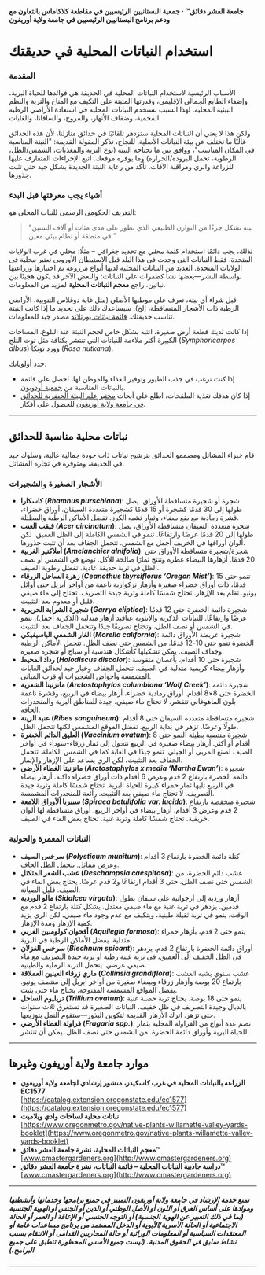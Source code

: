 #### جامعة العشر دقائق™ · جمعية البستانيين الرئيسيين في مقاطعة كلاكاماس بالتعاون مع ودعم برنامج البستانيين الرئيسيين في جامعة ولاية أوريغون

# استخدام النباتات المحلية في حديقتك

### المقدمة

الأسباب الرئيسية لاستخدام النباتات المحلية في الحديقة هي فوائدها للحياة البرية، وإضفاء الطابع الجمالي الإقليمي، وقدرتها المثبتة على التكيف مع المناخ والتربة والنظم البيئية المحلية. لهذا السبب نستخدم النباتات المحلية في استعادة الأراضي الرطبة المحمية، وضفاف الأنهار، والمروج، والسافانا، والغابات.

ولكن هذا لا يعني أن النباتات المحلية ستزدهر تلقائيًا في حدائق منازلنا، لأن هذه الحدائق غالبًا ما تختلف عن بيئة النباتات الأصلية. للنجاح، تذكر المقولة القديمة: "النبتة المناسبة في المكان المناسب"، ووافق بين ما تحتاجه النبتة (نوع التربة والمغذيات، الشمس/الظل، الرطوبة، تحمل البرودة/الحرارة) وما يوفره موقعك. اتبع الإجراءات المتعارف عليها للزراعة والري ومراقبة الآفات. تأكد من رعاية النبتة الجديدة بشكل جيد حتى تثبت جذورها.

### أشياء يجب معرفتها قبل البدء

التعريف الحكومي الرسمي للنبات المحلي هو:

> "نبتة تشكل جزءًا من التوازن الطبيعي الذي تطور على مدى مئات أو آلاف السنين في منطقة أو نظام بيئي معين."

لذلك، يجب دائمًا استخدام كلمة *محلي* مع تحديد جغرافي – مثلًا: محلي في غرب الولايات المتحدة. فقط النباتات التي وجدت في هذا البلد قبل الاستيطان الأوروبي تعتبر محلية في الولايات المتحدة. العديد من النباتات المحلية لديها أنواع مزروعة تم اختيارها وزراعتها بواسطة البشر—بعضها نشأ كطفرات على النباتات؛ والبعض الآخر قد يكون هجينًا بين نباتين. راجع **معجم النباتات المحلية** لمزيد من المعلومات.

قبل شراء أي نبتة، تعرف على موطنها الأصلي (مثل غابة دوغلاس التنوبية، الأراضي الرطبة ذات الأشجار المتساقطة، إلخ). سيساعدك ذلك على تحديد ما إذا كانت النبتة تناسب حديقتك. [قائمة نباتات بورتلاند](https://www.portlandoregon.gov/citycode/article/322280) مصدر جيد للمعلومات.

إذا كانت لديك قطعة أرض صغيرة، انتبه بشكل خاص لحجم النبتة عند البلوغ. المساحات الكبيرة أكثر ملاءمة للنباتات التي تنتشر بكثافة مثل توت الثلج (*Symphoricarpos albus*) وورد نوتكا (*Rosa nutkana*).

حدد أولوياتك:

- إذا كنت ترغب في جذب الطيور وتوفير الغذاء والموطن لها، احصل على قائمة بالنباتات المناسبة من [جمعية أودوبون](https://www.audubon.org/native-plants).
- إذا كان هدفك تغذية الملقحات، اطلع على أبحاث [مختبر علم البيئة الحضرية للحدائق في جامعة ولاية أوريغون](http://blogs.oregonstate.edu/gardenecologylab/) للحصول على أفكار.

---

## نباتات محلية مناسبة للحدائق

قام خبراء المشاتل ومصممو الحدائق بترشيح نباتات ذات جودة جمالية عالية، وسلوك جيد في الحديقة، ومتوفرة في تجارة المشاتل.

### الأشجار الصغيرة والشجيرات

- **كاسكارا (*Rhamnus purschiana*)**: شجرة أو شجيرة متساقطة الأوراق، يصل طولها إلى 30 قدمًا كشجرة أو 15 قدمًا كشجيرة متعددة السيقان. أوراق خضراء، قشرة رمادية مع بقع بيضاء، وثمار تشبه الكرز. تفضل الأماكن الرطبة والمظللة.
- **قيقب العنب (*Acer circinatum*)**: شجرة متعددة السيقان متساقطة الأوراق، يصل طولها إلى 20 قدمًا عرضًا وارتفاعًا. تنمو في الشمس الكاملة إلى الظل العميق، لكن ألوان أوراقها في الخريف أجمل مع الشمس. تتحمل الجفاف بعد أن تثبت جذورها.
- **أملاكنير الغربية (*Amelanchier alnifolia*)**: شجرة/شجيرة متساقطة الأوراق حتى 20 قدمًا. أزهارها البيضاء عطرة وتنتج ثمارًا صالحة للأكل. توضع في الشمس أو نصف الظل في تربة حديقة عادية. تفضل رطوبة الصيف.
- **زهرة الساحل الزرقاء (*Ceanothus thyrsiflorus ‘Oregon Mist’*)**: تنمو حتى 15 قدمًا، ذات أوراق خضراء صغيرة وأزهار تركوازية ناعمة من أواخر أبريل حتى أوائل يونيو. تقلم بعد الإزهار. تحتاج شمسًا كاملة وتربة جيدة التصريف. تحتاج إلى ماء صيفي قليل أو معدوم بعد التثبيت.
- **شجيرة الشرابة الحريرية (*Garrya eliptica*)**: شجيرة دائمة الخضرة حتى 12 قدمًا عرضًا وارتفاعًا. للنباتات الذكرية والأنثوية عناقيد أزهار متدلية (الذكرية أجمل). تنمو في الشمس أو نصف الظل، وتحتاج تصريفًا جيدًا وتتحمل الجفاف بعد التثبيت.
- **الغار الشمعي الباسيفيكي (*Morella california*)**: شجيرة عريضة الأوراق دائمة الخضرة تنمو حتى 10-12 قدمًا. من الشمس حتى نصف الظل. تتحمل الأماكن الرطبة وجفاف الصيف. يمكن تشكيلها كأشكال هندسية أو سياج أو شجرة صغيرة.
- **رذاذ المحيط (*Holodiscus discolor*)**: شجيرة حتى 10 أقدام، بأغصان متقوسة وأزهار بيضاء كريمية متدلية في الصيف. تتحمل الجفاف وخيار جيد لحدائق الغابات المشمسة وأحواض الشجيرات أو قرب المباني.
- **مانزنيتا الشعرية (*Arctostaphylos columbiana ‘Wolf Creek’*)**: شجيرة دائمة الخضرة حتى 8×8 أقدام. أوراق رمادية خضراء، أزهار بيضاء في الربيع، وقشرة ناعمة بلون الماهوغاني تتقشر. لا تحتاج ماء صيفي. جيدة للمناطق البرية والمنحدرات الجافة.
- **عنبة الزينة (*Ribes sanguineum*)**: شجيرة متساقطة متعددة السيقان حتى 8 أقدام طولًا وعرضًا. تزهر في بداية الربيع. تفضل الموقع المشمس لكنها تتحمل الظل.
- **العليق الدائم الخضرة (*Vaccinium ovatum*)**: شجيرة منتصبة بطيئة النمو حتى 8 أقدام أو أكثر. أزهار بيضاء صغيرة في الربيع تتحول إلى ثمار زرقاء-سوداء في أواخر الصيف لصنع المربى أو الجيلي. تنمو جيدًا في الغابة كما في الشمس الكاملة. تتحمل الجفاف بعد التثبيت، لكن الري يساعد على الإزهار والإثمار.
- **مانزنيتا الغطاء الأرضي (*Arctostaphylos x media ‘Martha Ewan’*)**: شجيرة دائمة الخضرة بارتفاع 2 قدم وعرض 6 أقدام ذات أوراق خضراء داكنة. أزهار بيضاء في الربيع تليها ثمار حمراء كبيرة للحياة البرية. تحتاج شمسًا كاملة وتربة جيدة التصريف. لا تحتاج ماء صيفي بعد التثبيت. رائعة للمنحدرات المشمسة.
- **سبيريا الأوراق اللامعة (*Spiraea betulifolia var. lucida*)**: شجيرة منخفضة بارتفاع 2 قدم وعرض 3 أقدام. أزهار بيضاء في أواخر الربيع. أوراق متساقطة لها ألوان خريفية. تحتاج شمسًا كاملة وتربة غنية. تحتاج بعض الماء في الصيف.

### النباتات المعمرة والحولية

- **سرخس السيف (*Polysticum munitum*)**: كتلة دائمة الخضرة بارتفاع 3 أقدام وعرض مماثل. يتحمل الظل الجاف.
- **عشب الشعر المتكتل (*Deschampsia caespitosa*)**: عشب دائم الخضرة، من الشمس حتى نصف الظل، حتى 3 أقدام ارتفاعًا و2 قدم عرضًا. يحتاج بعض الماء في الصيف. قليل الصيانة.
- **مالو الوردية (*Sidalcea virgata*)**: أزهار وردية إلى أرجوانية على سيقان بطول قدمين. يزدهر في تربة غنية مع ماء صيفي معتدل. يشكل كتلة بارتفاع 2 قدم مع الوقت. ينمو في تربة ثقيلة طينية، ويتكيف مع عدم وجود ماء صيفي، لكن الري يزيد كمية الإزهار ومدة الإزهار.
- **أقحوان كولومبين الغربي (*Aquilegia formosa*)**: ينمو حتى 2 قدم، بأزهار حمراء متدلية. يفضل الأماكن الرطبة في البرية.
- **سرخس الغزلان (*Blechnum spicant*)**: أوراق دائمة الخضرة بارتفاع 2 قدم. يزدهر في الظل الخفيف إلى العميق، في تربة غنية رطبة أو تربة جيدة التصريف مع ماء صيفي عرضي. يتحمل التربة الرملية والطينية.
- **ماري زرقاء العينين العملاقة (*Collinsia grandiflora*)**: عشب سنوي يشبه العشب بارتفاع 20 بوصة وأزهار زرقاء وبيضاء صغيرة من أواخر أبريل إلى منتصف يونيو. يفضل المواقع المشمسة المفتوحة. يحتاج ماء حتى يثبت.
- **تريليوم الساحل (*Trillium ovatum*)**: ينمو حتى 18 بوصة. يحتاج تربة خصبة غنية بالدبال وجيدة التصريف في ظل خفيف. النباتات الصغيرة قد تستغرق ثلاث سنوات حتى تزهر. اترك الأزهار القديمة لتكوين البذور—ستقوم النمل بتوزيعها.
- **فراولة الغطاء الأرضي (*Fragaria spp.*)**: تضم عدة أنواع من الفراولة المحلية بثمار للحياة البرية وأوراق دائمة الخضرة. من الشمس حتى نصف الظل. يمكن أن تنتشر.

---

## موارد جامعة ولاية أوريغون وغيرها

- **الزراعة بالنباتات المحلية في غرب كاسكيدز، منشور إرشادي لجامعة ولاية أوريغون EC1577**  
  [https://catalog.extension.oregonstate.edu/ec1577](https://catalog.extension.oregonstate.edu/ec1577)
- **نباتات محلية لساحات وادي ويلاميت**  
  [https://www.oregonmetro.gov/native-plants-willamette-valley-yards-booklet](https://www.oregonmetro.gov/native-plants-willamette-valley-yards-booklet)
- **معجم النباتات المحلية، نشرة جامعة العشر دقائق™**  
  [www.cmastergardeners.org](http://www.cmastergardeners.org)
- **دراسة جاذبية النباتات المحلية – قائمة النباتات، نشرة جامعة العشر دقائق™**  
  [www.cmastergardeners.org](http://www.cmastergardeners.org)

---

##### تمنع خدمة الإرشاد في جامعة ولاية أوريغون التمييز في جميع برامجها وخدماتها وأنشطتها وموادها على أساس العرق أو اللون أو الأصل الوطني أو الدين أو الجنس أو الهوية الجنسية (بما في ذلك التعبير عن الهوية الجنسية) أو التوجه الجنسي أو الإعاقة أو العمر أو الحالة الاجتماعية أو الحالة الأسرية/الأبوية أو الدخل المستمد من برنامج مساعدات عامة أو المعتقدات السياسية أو المعلومات الوراثية أو حالة المحاربين القدامى أو الانتقام بسبب نشاط سابق في الحقوق المدنية. (ليست جميع الأسس المحظورة تنطبق على جميع البرامج.)
---